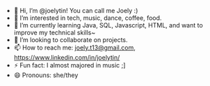 - 👋 Hi, I’m @joelytin! You can call me Joely :)
- 👀 I’m interested in tech, music, dance, coffee, food.
- 🌱 I’m currently learning Java, SQL, Javascript, HTML, and want to improve my technical skills~
- 💞️ I’m looking to collaborate on projects.
- 📫 How to reach me: joely.t13@gmail.com, https://www.linkedin.com/in/joelytin/
- ⚡ Fun fact: I almost majored in music ;]
- 😄 Pronouns: she/they

<!---
joelytin/joelytin is a ✨ special ✨ repository because its `README.md` (this file) appears on your GitHub profile.
You can click the Preview link to take a look at your changes.
--->
